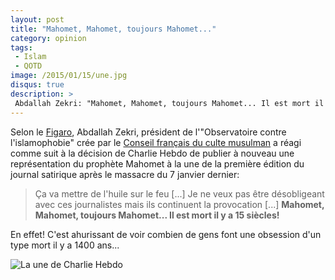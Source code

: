 ```yaml
---
layout: post
title: "Mahomet, Mahomet, toujours Mahomet..."
category: opinion
tags:
 - Islam
 - QOTD
image: /2015/01/15/une.jpg
disqus: true
description: >
 Abdallah Zekri: "Mahomet, Mahomet, toujours Mahomet... Il est mort il y a 15 siècles!"
---
```


Selon le [Figaro][1], Abdallah Zekri, président de l'"Observatoire contre l'islamophobie" crée par le
[Conseil français du culte musulman][2] a réagi comme suit à la décision de Charlie Hebdo de publier à nouveau une
représentation du prophète Mahomet à la une de la première édition du journal satirique après le massacre du 7 janvier
dernier:

> Ça va mettre de l'huile sur le feu [...] Je ne veux pas être désobligeant avec ces journalistes mais ils continuent
> la provocation [...] **Mahomet, Mahomet, toujours Mahomet... Il est mort il y a 15 siècles!**

En effet! C'est ahurissant de voir combien de gens font une obsession d'un type mort il y a 1400 ans...

![La une de Charlie Hebdo](une.jpg)

[1]: http://www.lefigaro.fr/actualite-france/2015/01/13/01016-20150113ARTFIG00115-la-representation-de-mahomet-a-la-une-de-charlie-hebdo-divise-les-musulmans.php
[2]: http://fr.wikipedia.org/wiki/Conseil_fran%C3%A7ais_du_culte_musulman

